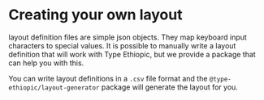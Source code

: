# Creating your own layout

layout definition files are simple json objects. They map keyboard input characters
to special values. It is possible to manually write a layout definition that will work with Type Ethiopic,
but we provide a package that can help you with this.

You can write layout definitions in a `.csv` file format and the
`@type-ethiopic/layout-generator` package will generate the layout for you.
